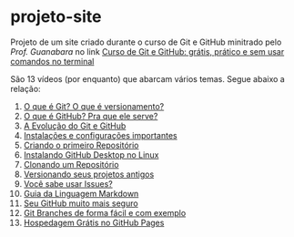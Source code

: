 # projeto-site
 Projeto de um site criado durante o curso de Git e GitHub minitrado pelo *Prof. Guanabara* no link [Curso de Git e GitHub: grátis, prático e sem usar comandos no terminal](https://www.youtube.com/playlist?list=PLHz_AreHm4dm7ZULPAmadvNhH6vk9oNZA)
 
 São 13 vídeos (por enquanto) que abarcam vários temas.
 Segue abaixo a relação:
 
 1. [O que é Git? O que é versionamento?](https://www.youtube.com/watch?v=xEKo29OWILE&list=PLHz_AreHm4dm7ZULPAmadvNhH6vk9oNZA&index=1)
 1. [O que é GitHub? Pra que ele serve?](https://www.youtube.com/watch?v=hcZ0qtwvN1w&list=PLHz_AreHm4dm7ZULPAmadvNhH6vk9oNZA&index=2)
 1. [A Evolução do Git e GitHub](https://www.youtube.com/watch?v=CJtrNuTTs4Q&list=PLHz_AreHm4dm7ZULPAmadvNhH6vk9oNZA&index=3)
 1. [Instalações e configurações importantes](https://www.youtube.com/watch?v=gMh6lrXibWY&list=PLHz_AreHm4dm7ZULPAmadvNhH6vk9oNZA&index=4)
 1. [Criando o primeiro Repositório](https://www.youtube.com/watch?v=5BYm7UdCrX0&list=PLHz_AreHm4dm7ZULPAmadvNhH6vk9oNZA&index=5)
 1. [Instalando GitHub Desktop no Linux](https://www.youtube.com/watch?v=CSyEYiG8sFI&list=PLHz_AreHm4dm7ZULPAmadvNhH6vk9oNZA&index=6)
 1. [Clonando um Repositório](https://www.youtube.com/watch?v=OlArEishhQg&list=PLHz_AreHm4dm7ZULPAmadvNhH6vk9oNZA&index=7)
 1. [Versionando seus projetos antigos](https://www.youtube.com/watch?v=065NQCDSMb0&list=PLHz_AreHm4dm7ZULPAmadvNhH6vk9oNZA&index=8)
 1. [Você sabe usar Issues?](https://www.youtube.com/watch?v=mUZOySyVcuQ&list=PLHz_AreHm4dm7ZULPAmadvNhH6vk9oNZA&index=9)
 1. [Guia da Linguagem Markdown](https://www.youtube.com/watch?v=LntSB-gl-ZI&list=PLHz_AreHm4dm7ZULPAmadvNhH6vk9oNZA&index=10)
 1. [Seu GitHub muito mais seguro](https://www.youtube.com/watch?v=bsI6P_IM_hg&list=PLHz_AreHm4dm7ZULPAmadvNhH6vk9oNZA&index=11)
 1. [Git Branches de forma fácil e com exemplo](https://www.youtube.com/watch?v=xAOBQtSVI_k&list=PLHz_AreHm4dm7ZULPAmadvNhH6vk9oNZA&index=12)
 1. [Hospedagem Grátis no GitHub Pages](https://www.youtube.com/watch?v=2Y0HXnYpn9E&list=PLHz_AreHm4dm7ZULPAmadvNhH6vk9oNZA&index=13)
